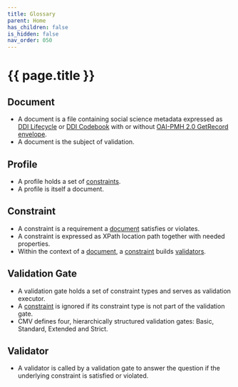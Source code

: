 ```yaml
---
title: Glossary
parent: Home
has_children: false
is_hidden: false
nav_order: 050
---
```


# {{ page.title }}

## Document

* A document is a file containing social science metadata expressed
  as [DDI Lifecycle](https://ddialliance.org/explore-documentation)
  or [DDI Codebook](https://ddialliance.org/explore-documentation)
  with or without [OAI-PMH 2.0 GetRecord envelope](http://www.openarchives.org/OAI/2.0/openarchivesprotocol.htm#GetRecord).
* A document is the subject of validation.

## Profile

* A profile holds a set of [constraints](glossary.html#constraint).
* A profile is itself a document.

## Constraint

* A constraint is a requirement a [document](glossary.html#document) satisfies or violates.
* A constraint is expressed as XPath location path together with needed properties.
* Within the context of a [document](glossary.html#document), a [constraint](glossary.html#constraint) builds [validators](glossary.html#validator).

## Validation Gate

* A validation gate holds a set of constraint types and serves as validation executor.
* A [constraint](glossary.html#constraint) is ignored if its constraint type is not part of the validation gate.
* CMV defines four, hierarchically structured validation gates: Basic, Standard, Extended and Strict.

## Validator

* A validator is called by a validation gate to answer the question if the underlying constraint is satisfied or violated.
